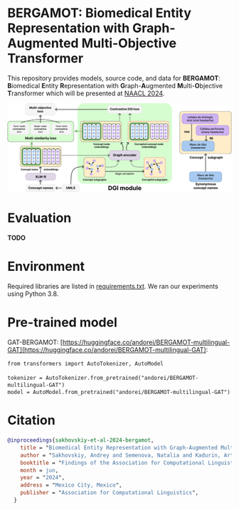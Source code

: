 # BERGAMOT: Biomedical Entity Representation with Graph-Augmented Multi-Objective Transformer

This repository provides models, source code, and data for **BERGAMOT**: **B**iomedical **E**ntity **R**epresentation with **G**raph-**A**ugmented **M**ulti-**O**bjective **T**ransformer which will be presented at [NAACL 2024](https://2024.naacl.org/).

![BERGAMOT](fig/bergamot.jpg)



# Evaluation

**TODO**

# Environment

Required libraries are listed in [requirements.txt](https://github.com/Andoree/BERGAMOT/blob/main/requirements.txt). We ran our experiments using Python 3.8.

# Pre-trained model

GAT-BERGAMOT: [https://huggingface.co/andorei/BERGAMOT-multilingual-GAT](https://huggingface.co/andorei/BERGAMOT-multilingual-GAT):

```
from transformers import AutoTokenizer, AutoModel

tokenizer = AutoTokenizer.from_pretrained("andorei/BERGAMOT-multilingual-GAT")
model = AutoModel.from_pretrained("andorei/BERGAMOT-multilingual-GAT")
```


# Citation
```bibtex
@inproceedings{sakhovskiy-et-al-2024-bergamot,
    title = "Biomedical Entity Representation with Graph-Augmented Multi-Objective Transformer",
    author = "Sakhovskiy, Andrey and Semenova, Natalia and Kadurin, Artur and Tutubalina, Elena",
    booktitle = "Findings of the Association for Computational Linguistics: NAACL 2024",
    month = jun,
    year = "2024",
    address = "Mexico City, Mexico",
    publisher = "Association for Computational Linguistics",
  }
```
